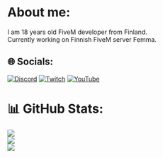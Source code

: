 # About me:
I am 18 years old FiveM developer from Finland.<br>Currently working on Finnish FiveM server Femma.


## 🌐 Socials:
[![Discord](https://img.shields.io/badge/Discord-%237289DA.svg?logo=discord&logoColor=white)](https://discord.gg/ZDQCHUkd8R) [![Twitch](https://img.shields.io/badge/Twitch-%239146FF.svg?logo=Twitch&logoColor=white)](https://twitch.tv/teuvokalevi) [![YouTube](https://img.shields.io/badge/YouTube-%23FF0000.svg?logo=YouTube&logoColor=white)](https://youtube.com/c/teuvokalevi) 
# 📊 GitHub Stats:
![](https://github-readme-stats.vercel.app/api?username=teuvokalevi&theme=dark&hide_border=false&include_all_commits=true&count_private=true)<br/>
![](https://github-readme-streak-stats.herokuapp.com/?user=teuvokalevi&theme=dark&hide_border=false)<br/>
![](https://github-readme-stats.vercel.app/api/top-langs/?username=teuvokalevi&theme=dark&hide_border=false&include_all_commits=true&count_private=true&layout=compact)
